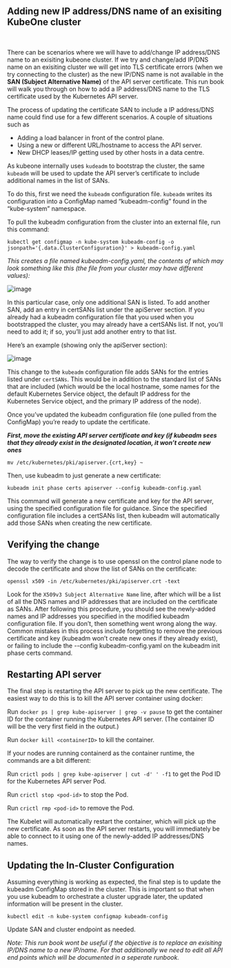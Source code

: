## Adding new IP address/DNS name of an exisiting KubeOne cluster ##

<br>

There can be scenarios where we will have to add/change IP address/DNS name to an exisiting kubeone cluster. If we try and change/add IP/DNS name on an exisiting cluster we will get into TLS certificate errors (when we try connecting to the cluster) as the new IP/DNS name is not available in the **SAN (Subject Alternative Name)** of the API server certificate. This run book will walk you through on how to add a IP address/DNS name to the TLS certificate used by the Kubernetes API server.

The process of updating the certificate SAN to include a IP address/DNS name could find use for a few different scenarios. A couple of situations  such as

- Adding a load balancer in front of the control plane.
- Using a new or different URL/hostname to access the API server.
- New DHCP leases/IP getting used by other hosts in a data centre.

As kubeone internally uses ``kudeadm`` to bootstrap the cluster, the same `kubeadm` will be used to update the API server’s certificate to include additional names in the list of SANs.

To do this, first we need the `kubeadm` configuration file. `kubeadm` writes its configuration into a ConfigMap named “kubeadm-config” found in the “kube-system” namespace.

To pull the kubeadm configuration from the cluster into an external file, run this command:


```
kubectl get configmap -n kube-system kubeadm-config -o jsonpath='{.data.ClusterConfiguration}' > kubeadm-config.yaml
```

_This creates a file named kubeadm-config.yaml, the contents of which may look something like this (the file from your cluster may have different values):_

![image](https://user-images.githubusercontent.com/29113813/132445235-2ab22fa0-712d-4a21-8321-6520a36804c4.png)

In this particular case, only one additional SAN is listed. To add another SAN, add an entry in certSANs list under the apiServer section. 
If you already had a kubeadm configuration file that you used when you bootstrapped the cluster, you may already have a certSANs list. If not, you’ll need to add it; if so, you’ll just add another entry to that list.

Here’s an example (showing only the apiServer section):

![image](https://user-images.githubusercontent.com/29113813/132445880-dbe2cd58-0874-40d8-adf9-04c8ef105e97.png)

This change to the `kubeadm` configuration file adds SANs for the entries listed under `certSANs`. This would be in addition to the standard list of SANs that are included (which would be the local hostname, some names for the default Kubernetes Service object, the default IP address for the Kubernetes Service object, and the primary IP address of the node).

Once you’ve updated the kubeadm configuration file (one pulled from the ConfigMap) you’re ready to update the certificate.

_**First, move the existing API server certificate and key (if kubeadm sees that they already exist in the designated location, it won’t create new ones**_

```
mv /etc/kubernetes/pki/apiserver.{crt,key} ~
```
Then, use kubeadm to just generate a new certificate:
```
kubeadm init phase certs apiserver --config kubeadm-config.yaml
```
This command will generate a new certificate and key for the API server, using the specified configuration file for guidance. Since the specified configuration file includes a certSANs list, then kubeadm will automatically add those SANs when creating the new certificate.

## Verifying the change

The way to verify the change is to use openssl on the control plane node to decode the certificate and show the list of SANs on the certificate:
```
openssl x509 -in /etc/kubernetes/pki/apiserver.crt -text
```
Look for the `X509v3 Subject Alternative Name` line, after which will be a list of all the DNS names and IP addresses that are included on the certificate as SANs. After following this procedure, you should see the newly-added names and IP addresses you specified in the modified kubeadm configuration file. If you don’t, then something went wrong along the way. Common mistakes in this process include forgetting to remove the previous certificate and key (kubeadm won’t create new ones if they already exist), or failing to include the --config kubeadm-config.yaml on the kubeadm init phase certs command.

## Restarting API server

The final step is restarting the API server to pick up the new certificate. The easiest way to do this is to kill the API server container using docker:

Run `docker ps | grep kube-apiserver | grep -v pause` to get the container ID for the container running the Kubernetes API server. (The container ID will be the very first field in the output.)

Run `docker kill <containerID>` to kill the container.

If your nodes are running containerd as the container runtime, the commands are a bit different:

Run `crictl pods | grep kube-apiserver | cut -d' ' -f1` to get the Pod ID for the Kubernetes API server Pod.

Run `crictl stop <pod-id>` to stop the Pod.

Run `crictl rmp <pod-id>` to remove the Pod.

The Kubelet will automatically restart the container, which will pick up the new certificate. As soon as the API server restarts, you will immediately be able to connect to it using one of the newly-added IP addresses/DNS names.

## Updating the In-Cluster Configuration

Assuming everything is working as expected, the final step is to update the kubeadm ConfigMap stored in the cluster. This is important so that when you use kubeadm to orchestrate a cluster upgrade later, the updated information will be present in the cluster.

```
kubectl edit -n kube-system configmap kubeadm-config 
```
Update SAN and cluster endpoint as needed.

_Note: This run book wont be useful if the objective is to replace an exisiting IP/DNS name to a new IP/name. For that additionally we need to edit all API end points which will be documented in a seperate runbook._

